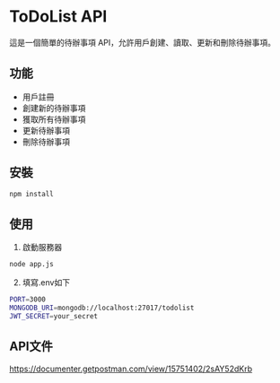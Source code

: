 # ToDoList API

這是一個簡單的待辦事項 API，允許用戶創建、讀取、更新和刪除待辦事項。

## 功能

- 用戶註冊
- 創建新的待辦事項
- 獲取所有待辦事項
- 更新待辦事項
- 刪除待辦事項

## 安裝

  ```bash
  npm install
  ```

## 使用

1. 啟動服務器
  ```bash
  node app.js
  ```
2. 填寫.env如下
  ```bash
  PORT=3000
  MONGODB_URI=mongodb://localhost:27017/todolist
  JWT_SECRET=your_secret
  ```

## API文件

https://documenter.getpostman.com/view/15751402/2sAY52dKrb